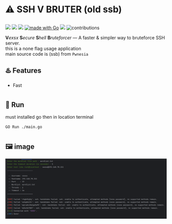 
# ⚠️ SSH  V BRUTER (old ssb)

##


![](https://img.shields.io/github/stars/vexsx/ssh_vbruter)
![](https://img.shields.io/github/forks/vexsx/ssh_vbruter)
![](https://img.shields.io/github/v/tag/vexsx/ssh_vbruter.svg)
[![made with Go](https://img.shields.io/badge/made%20with-Go-brightgreen)](http://golang.org)
![](https://img.shields.io/github/issues/vexsx/ssh_vbruter)
![contributions](https://img.shields.io/badge/contributions-welcome-magenta.svg?style=flat)


**V**_exsx_ **S**_ecure_ **S**_hell_ **B**_ruteforcer_ — A faster & simpler way to bruteforce SSH server.  
this is a none flag usage application  
main source code is (ssb) from `Pwnesia`


## ♨️ Features

* Fast
#
## 🤖 Run 
must installed go then in location terminal 
```bash
GO Run ./main.go
```

#

## 🖼️ image 

<img src="files/res.png" alt="image">
